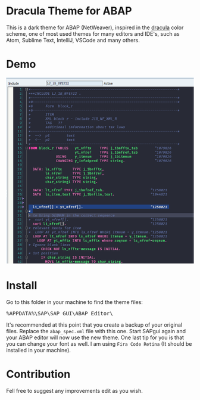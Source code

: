 # Dracula Theme for ABAP
This is a dark theme for ABAP (NetWeaver), inspired in the [dracula](https://draculatheme.com/) color scheme, one of most used themes for many editors and IDE's, such as Atom, Sublime Text, IntelliJ, VSCode and many others.

# Demo
![demo image](./demo.png)
# Install
Go to this folder in your machine to find the theme files:

<pre>%APPDATA%\SAP\SAP GUI\ABAP Editor\</pre>

It's recommended at this point that you create a backup of your original files.
Replace the `abap_spec.xml` file with this one.  Start SAPgui again and your ABAP editor will now use the new theme.
One last tip for you is that you can change your font as well. I am using `Fira Code Retina` (It should be installed in your machine).
# Contribution
Fell free to suggest any improvements edit as you wish.
